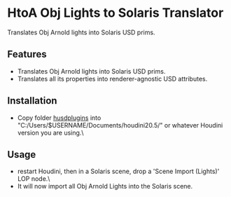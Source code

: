 # HtoA Obj Lights to Solaris Translator

Translates Obj Arnold lights into Solaris USD prims.


## Features
- Translates Obj Arnold lights into Solaris USD prims.
- Translates all its properties into renderer-agnostic USD attributes.


## Installation
- Copy folder [husdplugins](husdplugins) into "C:/Users/$USERNAME/Documents/houdini20.5/" or whatever Houdini version you are using.\


## Usage
- restart Houdini, then in a Solaris scene, drop a 'Scene Import (Lights)' LOP node.\
- It will now import all Obj Arnold Lights into the Solaris scene.

